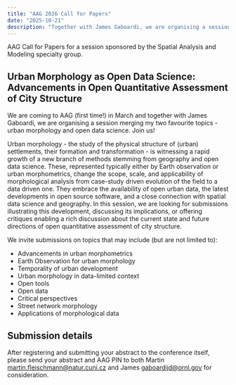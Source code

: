 ```yaml
---
title: "AAG 2026 Call for Papers"
date: "2025-10-21"
description: "Together with James Gaboardi, we are organising a session at the AAG 2026 sponsored by the Spatial Analysis and Modeling specialty group, merging my two favourite topics - urban morphology and open data science. Join us!"
---
```


AAG Call for Papers for a session sponsored by the Spatial Analysis and Modeling specialty group.

## **Urban Morphology as Open Data Science: Advancements in Open Quantitative Assessment of City Structure**

We are coming to AAG (first time!) in March and together with James Gaboardi, we are organising a session merging my two favourite topics - urban morphology and open data science.  Join us!

Urban morphology - the study of the physical structure of (urban) settlements, their formation and transformation - is witnessing a rapid growth of a new branch of methods stemming from geography and open data science. These, represented typically either by Earth observation or urban morphometrics, change the scope, scale, and applicability of morphological analysis from case-study driven evolution of the field to a data driven one. They embrace the availability of open urban data, the latest developments in open source software, and a close connection with spatial data science and geography. In this session, we are looking for submissions illustrating this development, discussing its implications, or offering critiques enabling a rich discussion about the current state and future directions of open quantitative assessment of city structure.

We invite submissions on topics that may include (but are not limited to):

- Advancements in urban morphometrics
- Earth Observation for urban morphology
- Temporality of urban development
- Urban morphology in data-limited context
- Open tools
- Open data
- Critical perspectives
- Street network morphology
- Applications of morphological data

## Submission details

After registering and submitting your abstract to the conference itself, please send your abstract and AAG PIN to both Martin [martin.fleischmann@natur.cuni.cz](mailto:martin.fleischmann@natur.cuni.cz) and James [gaboardijd@ornl.gov](mailto:gaboardijd@ornl.gov) for consideration.
